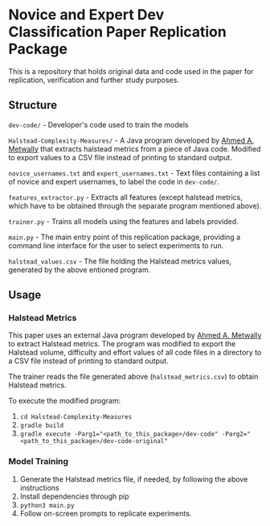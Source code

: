 # Novice and Expert Dev Classification Paper Replication Package

This is a repository that holds original data and code used in the paper for replication, verification and further study purposes.

## Structure

`dev-code/` - Developer's code used to train the models

`Halstead-Complexity-Measures/` - A Java program developed by [Ahmed A. Metwally](https://github.com/aametwally/Halstead-Complexity-Measures) that extracts halstead metrics from a piece of Java code. Modified to export values to a CSV file instead of printing to standard output.

`novice_usernames.txt` and `expert_usernames.txt` - Text files containing a list of novice and expert usernames, to label the code in `dev-code/`.

`features_extractor.py` - Extracts all features (except halstead metrics, which have to be obtained through the separate program mentioned above).

`trainer.py` - Trains all models using the features and labels provided.

`main.py` - The main entry point of this replication package, providing a command line interface for the user to select experiments to run.

`halstead_values.csv` - The file holding the Halstead metrics values, generated by the above entioned program.

## Usage

### Halstead Metrics

This paper uses an external Java program developed by [Ahmed A. Metwally](https://github.com/aametwally/Halstead-Complexity-Measures) to extract Halstead metrics. The program was modified to export the Halstead volume, difficulty and effort values of all code files in a directory to a CSV file instead of printing to standard output.

The trainer reads the file generated above (`halstead_metrics.csv`) to obtain Halstead metrics.

To execute the modified program:

1. `cd Halstead-Complexity-Measures`
2. `gradle build`
3. `gradle execute -Parg1="<path_to_this_package>/dev-code" -Parg2="<path_to_this_package>/dev-code-original"`

### Model Training

1. Generate the Halstead metrics file, if needed, by following the above instructions
2. Install dependencies through pip
3. `python3 main.py`
4. Follow on-screen prompts to replicate experiments.
